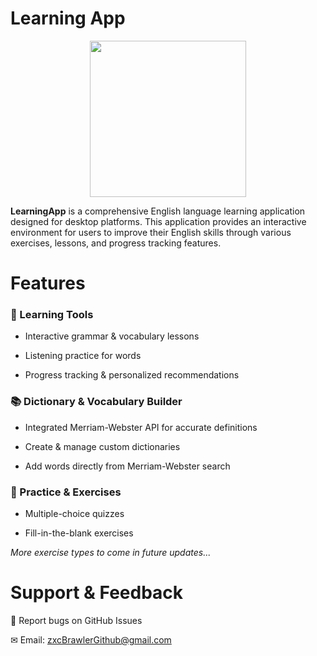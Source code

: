 # Learning App

<div align="center">
  <img height="250" src="https://github.com/user-attachments/assets/538ade10-2db9-45b3-90b4-1ae3b94a5d1e"  />
</div>

**LearningApp** is a comprehensive English language learning application designed for desktop platforms. This application provides an interactive environment for users to improve their English skills through various exercises, lessons, and progress tracking features.

# Features
### 📖 Learning Tools 
- Interactive grammar & vocabulary lessons

- Listening practice for words

- Progress tracking & personalized recommendations

### 📚 Dictionary & Vocabulary Builder
 - Integrated Merriam-Webster API for accurate definitions

- Create & manage custom dictionaries

- Add words directly from Merriam-Webster search


### 🎯 Practice & Exercises
- Multiple-choice quizzes

- Fill-in-the-blank exercises

_More exercise types to come in future updates..._

# Support & Feedback
🐛 Report bugs on GitHub Issues

✉ Email: zxcBrawlerGithub@gmail.com
